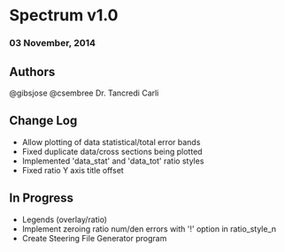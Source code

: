 # Spectrum v1.0
### 03 November, 2014

## Authors
@gibsjose @csembree Dr. Tancredi Carli

## Change Log
* Allow plotting of data statistical/total error bands
* Fixed duplicate data/cross sections being plotted
* Implemented 'data_stat' and 'data_tot' ratio styles
* Fixed ratio Y axis title offset

## In Progress
* Legends (overlay/ratio)
* Implement zeroing ratio num/den errors with '!' option in ratio_style_n
* Create Steering File Generator program
